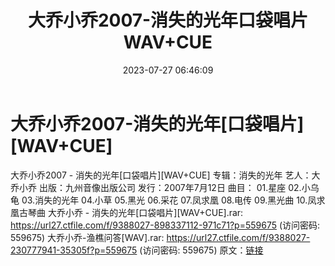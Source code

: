 ﻿---
title: 大乔小乔2007-消失的光年口袋唱片WAV+CUE
date: 2023-07-27 06:46:09
categories: WAV车载音乐、镜像
tags: 华语中文
---
# 大乔小乔2007-消失的光年[口袋唱片][WAV+CUE]

大乔小乔2007 - 消失的光年[口袋唱片][WAV+CUE]
专辑：消失的光年
艺人：大乔小乔
出版：九州音像出版公司
发行：2007年7月12日
曲目：
01.星座
02.小乌龟
03.消失的光年
04.小草
05.黑光
06.采花
07.凤求凰
08.电传
09.黑光曲
10.凤求凰古琴曲
大乔小乔 - 消失的光年[口袋唱片][WAV+CUE].rar: https://url27.ctfile.com/f/9388027-898337112-971c71?p=559675
(访问密码: 559675)
大乔小乔-渔樵问答[WAV].rar: https://url27.ctfile.com/f/9388027-230777941-35305f?p=559675
(访问密码: 559675)
原文：[链接](https://blog.sina.com.cn/s/blog_1647c7e76010312v1.html)